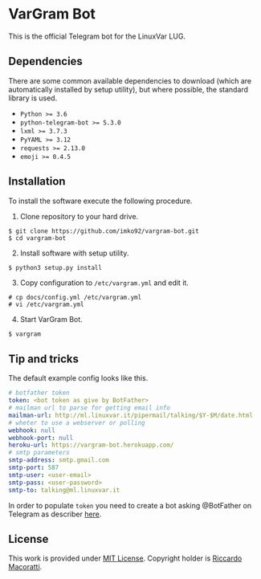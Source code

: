 # VarGram Bot
This is the official Telegram bot for the LinuxVar LUG.

## Dependencies
There are some common available dependencies to download (which are automatically installed by setup utility), but where possible, the standard library is used.

- `Python >= 3.6`
- `python-telegram-bot >= 5.3.0`
- `lxml >= 3.7.3`
- `PyYAML >= 3.12`
- `requests >= 2.13.0`
- `emoji >= 0.4.5`

## Installation
To install the software execute the following procedure.

1. Clone repository to your hard drive.
```shell
$ git clone https://github.com/imko92/vargram-bot.git
$ cd vargram-bot
```
2. Install software with setup utility.
```shell
$ python3 setup.py install
```
3. Copy configuration to `/etc/vargram.yml` and edit it.
```shell
# cp docs/config.yml /etc/vargram.yml
# vi /etc/vargram.yml
```

4. Start VarGram Bot.
```bash
$ vargram
```

## Tip and tricks
The default example config looks like this.
```yaml
# botfather token
token: <bot token as give by BotFather>
# mailman url to parse for getting email info
mailman-url: http://ml.linuxvar.it/pipermail/talking/$Y-$M/date.html
# wheter to use a webserver or polling
webhook: null
webhook-port: null
heroku-url: https://vargram-bot.herokuapp.com/
# smtp parameters
smtp-address: smtp.gmail.com
smtp-port: 587
smtp-user: <user-email>
smtp-pass: <user-password>
smtp-to: talking@ml.linuxvar.it
```

In order to populate `token` you need to create a bot asking @BotFather on Telegram as describer [here](https://core.telegram.org/bots).

## License
This work is provided under [MIT License](https://opensource.org/licenses/MIT).
Copyright holder is [Riccardo Macoratti](mailto:r.macoratti@gmx.co.uk).
